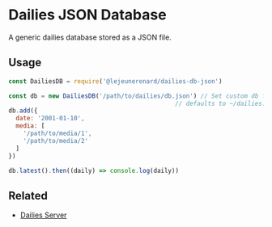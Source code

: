 # Dailies JSON Database

A generic dailies database stored as a JSON file.

## Usage

```javascript
const DailiesDB = require('@lejeunerenard/dailies-db-json')

const db = new DailiesDB('/path/to/dailies/db.json') // Set custom db file otherwise
                                              // defaults to ~/dailies.json
db.add({
  date: '2001-01-10',
  media: [
    '/path/to/media/1',
    '/path/to/media/2'
  ]
})

db.latest().then((daily) => console.log(daily))
```

## Related

- [Dailies Server](https://github.com/lejeunerenard/dailies-server)
